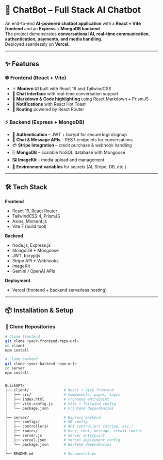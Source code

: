 # 🤖 ChatBot – Full Stack AI Chatbot  

An end-to-end **AI-powered chatbot application** with a **React + Vite frontend** and an **Express + MongoDB backend**.  
The project demonstrates **conversational AI, real-time communication, authentication, payments, and media handling**.  
Deployed seamlessly on **Vercel**.  

---

## ✨ Features  

### 🌐 Frontend (React + Vite)
- ⚛️ **Modern UI** built with React 19 and TailwindCSS  
- 💬 **Chat interface** with real-time conversation support  
- 📖 **Markdown & Code highlighting** using React Markdown + PrismJS  
- 🔔 **Notifications** with React Hot Toast  
- 🚦 **Routing** powered by React Router  

### ⚡ Backend (Express + MongoDB)
- 👤 **Authentication** – JWT + bcrypt for secure login/signup  
- 💬 **Chat & Message APIs** – REST endpoints for conversations  
- 💳 **Stripe Integration** – credit purchase & webhook handling  
- 🗄️ **MongoDB** – scalable NoSQL database with Mongoose  
- 🖼️ **ImageKit** – media upload and management  
- 🔑 **Environment variables** for secrets (AI, Stripe, DB, etc.)  

---

## 🛠 Tech Stack  

**Frontend**  
- React 19, React Router  
- TailwindCSS 4, PrismJS  
- Axios, Moment.js  
- Vite 7 (build tool)  

**Backend**  
- Node.js, Express.js  
- MongoDB + Mongoose  
- JWT, bcryptjs  
- Stripe API + Webhooks  
- ImageKit  
- Gemini / OpenAI APIs  

**Deployment**  
- Vercel (frontend + backend serverless hosting)  

---

## 📦 Installation & Setup  

### 🔹 Clone Repositories
```bash
# Clone frontend
git clone <your-frontend-repo-url>
cd client
npm install

# Clone backend
git clone <your-backend-repo-url>
cd server
npm install


QuickGPT/
│── client/                # React + Vite frontend
│   ├── src/               # Components, pages, logic
│   ├── index.html         # Frontend entrypoint
│   ├── vite.config.js     # Vite + Tailwind config
│   └── package.json       # Frontend dependencies
│
│── server/                # Express backend
│   ├── configs/           # DB config
│   ├── controllers/       # API controllers (Stripe, etc.)
│   ├── routes/            # User, chat, message, credit routes
│   ├── server.js          # Server entrypoint
│   ├── vercel.json        # Vercel deployment config
│   └── package.json       # Backend dependencies
│
└── README.md              # Documentation
